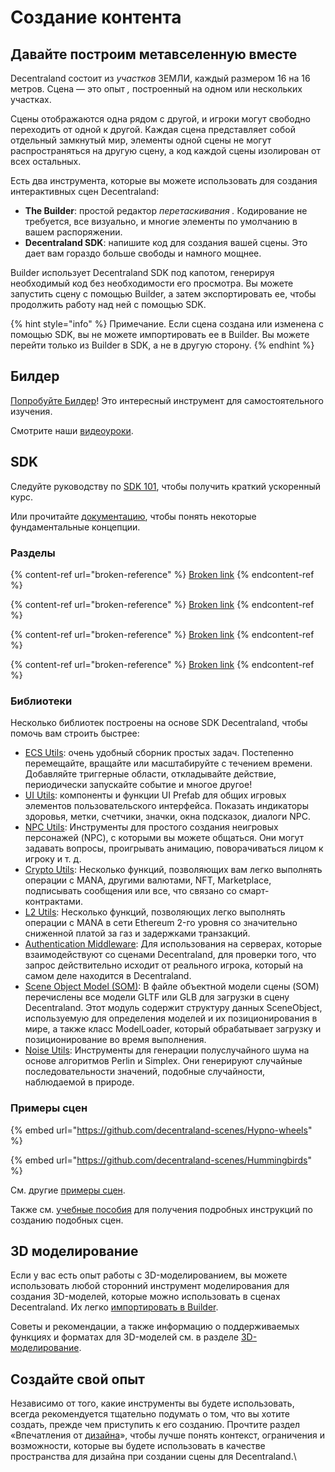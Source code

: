 # Создание контента

## Давайте построим метавселенную вместе

Decentraland состоит из _участков_ ЗЕМЛИ, каждый размером 16 на 16 метров. Сцена — это опыт _,_ построенный на одном или нескольких участках.

Сцены отображаются одна рядом с другой, и игроки могут свободно переходить от одной к другой. Каждая сцена представляет собой отдельный замкнутый мир, элементы одной сцены не могут распространяться на другую сцену, а код каждой сцены изолирован от всех остальных.

Есть два инструмента, которые вы можете использовать для создания интерактивных сцен Decentraland:

* **The Builder**: простой редактор _перетаскивания ._ Кодирование не требуется, все визуально, и многие элементы по умолчанию в вашем распоряжении.
* **Decentraland SDK**: напишите код для создания вашей сцены. Это дает вам гораздо больше свободы и намного мощнее.

Builder использует Decentraland SDK под капотом, генерируя необходимый код без необходимости его просмотра. Вы можете запустить сцену с помощью Builder, а затем экспортировать ее, чтобы продолжить работу над ней с помощью SDK.

{% hint style="info" %}
Примечание. Если сцена создана или изменена с помощью SDK, вы не можете импортировать ее в Builder. Вы можете перейти только из Builder в SDK, а не в другую сторону.
{% endhint %}

## Билдер

[Попробуйте Билдер](https://builder.decentraland.org)! Это интересный инструмент для самостоятельного изучения.

Смотрите наши [видеоуроки](https://docs.decentraland.org/examples/builder-video-tutorials/).

## SDK

Следуйте руководству по [SDK 101](https://docs.decentraland.org/development-guide/SDK-101/), чтобы получить краткий ускоренный курс.

Или прочитайте [документацию](https://docs.decentraland.org/development-guide/entities-components/), чтобы понять некоторые фундаментальные концепции.

### Разделы

{% content-ref url="broken-reference" %}
[Broken link](broken-reference)
{% endcontent-ref %}

{% content-ref url="broken-reference" %}
[Broken link](broken-reference)
{% endcontent-ref %}

{% content-ref url="broken-reference" %}
[Broken link](broken-reference)
{% endcontent-ref %}

{% content-ref url="broken-reference" %}
[Broken link](broken-reference)
{% endcontent-ref %}

### Библиотеки

Несколько библиотек построены на основе SDK Decentraland, чтобы помочь вам строить быстрее:

* [ECS Utils](https://github.com/decentraland/decentraland-ecs-utils): очень удобный сборник простых задач. Постепенно перемещайте, вращайте или масштабируйте с течением времени. Добавляйте триггерные области, откладывайте действие, периодически запускайте событие и многое другое!
* [UI Utils](https://github.com/decentraland/decentraland-ui-utils): компоненты и функции UI Prefab для общих игровых элементов пользовательского интерфейса. Показать индикаторы здоровья, метки, счетчики, значки, окна подсказок, диалоги NPC.
* [NPC Utils](https://github.com/decentraland/decentraland-npc-utils): Инструменты для простого создания неигровых персонажей (NPC), с которыми вы можете общаться. Они могут задавать вопросы, проигрывать анимацию, поворачиваться лицом к игроку и т. д.
* [Crypto Utils](https://github.com/decentraland/decentraland-crypto-utils): Несколько функций, позволяющих вам легко выполнять операции с MANA, другими валютами, NFT, Marketplace, подписывать сообщения или все, что связано со смарт-контрактами.
* [L2 Utils](https://github.com/decentraland/decentraland-l2-utils): Несколько функций, позволяющих легко выполнять операции с MANA в сети Ethereum 2-го уровня со значительно сниженной платой за газ и задержками транзакций.
* [Authentication Middleware](https://github.com/decentraland/decentraland-crypto-middleware): Для использования на серверах, которые взаимодействуют со сценами Decentraland, для проверки того, что запрос действительно исходит от реального игрока, который на самом деле находится в Decentraland.
* [Scene Object Model (SOM)](https://github.com/rdixon22/som-dcl): В файле объектной модели сцены (SOM) перечислены все модели GLTF или GLB для загрузки в сцену Decentraland. Этот модуль содержит структуру данных SceneObject, используемую для определения моделей и их позиционирования в мире, а также класс ModelLoader, который обрабатывает загрузку и позиционирование во время выполнения.
* [Noise Utils](https://github.com/decentraland/decentraland-noise-utils): Инструменты для генерации полуслучайного шума на основе алгоритмов Perlin и Simplex. Они генерируют случайные последовательности значений, подобные случайности, наблюдаемой в природе.

### Примеры сцен

{% embed url="https://github.com/decentraland-scenes/Hypno-wheels" %}

{% embed url="https://github.com/decentraland-scenes/Hummingbirds" %}

См. другие [примеры сцен](https://github.com/decentraland-scenes/Awesome-Repository#examples).

Также см. [учебные пособия](https://github.com/decentraland-scenes/Awesome-Repository#Tutorials) для получения подробных инструкций по созданию подобных сцен.

## 3D моделирование

Если у вас есть опыт работы с 3D-моделированием, вы можете использовать любой сторонний инструмент моделирования для создания 3D-моделей, которые можно использовать в сценах Decentraland. Их легко [импортировать в Builder](https://docs.decentraland.org/builder/import-items/).

Советы и рекомендации, а также информацию о поддерживаемых функциях и форматах для 3D-моделей см. в разделе [3D-моделирование](https://docs.decentraland.org/3d-modeling/3d-models/).

## Создайте свой опыт

Независимо от того, какие инструменты вы будете использовать, всегда рекомендуется тщательно подумать о том, что вы хотите создать, прежде чем приступить к его созданию. Прочтите раздел «Впечатления от [дизайна](https://docs.decentraland.org/design-experience/mvp-guidelines/)», чтобы лучше понять контекст, ограничения и возможности, которые вы будете использовать в качестве пространства для дизайна при создании сцены для Decentraland.\
